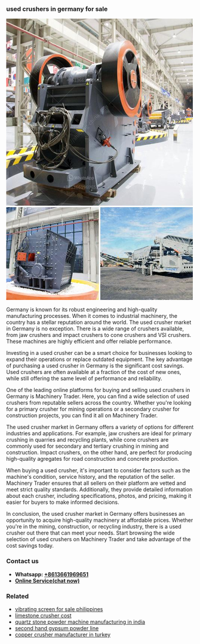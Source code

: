 <h3>used crushers in germany for sale</h3><img src='1708332336.jpg' alt=''><p>Germany is known for its robust engineering and high-quality manufacturing processes. When it comes to industrial machinery, the country has a stellar reputation around the world. The used crusher market in Germany is no exception. There is a wide range of crushers available, from jaw crushers and impact crushers to cone crushers and VSI crushers. These machines are highly efficient and offer reliable performance.</p><p>Investing in a used crusher can be a smart choice for businesses looking to expand their operations or replace outdated equipment. The key advantage of purchasing a used crusher in Germany is the significant cost savings. Used crushers are often available at a fraction of the cost of new ones, while still offering the same level of performance and reliability.</p><p>One of the leading online platforms for buying and selling used crushers in Germany is Machinery Trader. Here, you can find a wide selection of used crushers from reputable sellers across the country. Whether you're looking for a primary crusher for mining operations or a secondary crusher for construction projects, you can find it all on Machinery Trader.</p><p>The used crusher market in Germany offers a variety of options for different industries and applications. For example, jaw crushers are ideal for primary crushing in quarries and recycling plants, while cone crushers are commonly used for secondary and tertiary crushing in mining and construction. Impact crushers, on the other hand, are perfect for producing high-quality agregates for road construction and concrete production.</p><p>When buying a used crusher, it's important to consider factors such as the machine's condition, service history, and the reputation of the seller. Machinery Trader ensures that all sellers on their platform are vetted and meet strict quality standards. Additionally, they provide detailed information about each crusher, including specifications, photos, and pricing, making it easier for buyers to make informed decisions.</p><p>In conclusion, the used crusher market in Germany offers businesses an opportunity to acquire high-quality machinery at affordable prices. Whether you're in the mining, construction, or recycling industry, there is a used crusher out there that can meet your needs. Start browsing the wide selection of used crushers on Machinery Trader and take advantage of the cost savings today.</p><h3>Contact us</h3><ul><li><strong>Whatsapp:&nbsp;<a href="https://wa.me/8613661969651">+8613661969651</a></strong></li><li><a href="https://swt.shibang-china.com/?git&amp;zhl&amp;used crushers in germany for sale"><strong>Online Service(chat now)</strong></a></li></ul><h3>Related</h3><ul><li><a href='vibrating screen for sale philippines.md'>vibrating screen for sale philippines</a></li><li><a href='limestone crusher cost.md'>limestone crusher cost</a></li><li><a href='quartz stone powder machine manufacturing in india.md'>quartz stone powder machine manufacturing in india</a></li><li><a href='second hand gypsum powder line.md'>second hand gypsum powder line</a></li><li><a href='copper crusher manufacturer in turkey.md'>copper crusher manufacturer in turkey</a></li></ul>